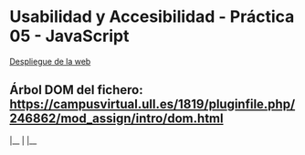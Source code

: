 # Usabilidad y Accesibilidad - Práctica 05 - JavaScript  
[Despliegue de la web](https://amps1819.github.io/UyA-Practica05/)

## Árbol DOM del fichero: https://campusvirtual.ull.es/1819/pluginfile.php/246862/mod_assign/intro/dom.html

<html>
|__ <head>
|        |__ <title>
|                  |__ DOM
|
|__ <body>
         |__ <h1>
         |      |__ Introducción al árbol DOM  
         |
         |__ <p>
         |      |__ El DOM es una interfaz de objeto de un documento HTML, [...]
         |
         |__ <p>
         |      |__ Puedes consultar la documentación en la 
         |      |
         |      |__ <a>
         |             |__ Documentación de Mozilla
         |
         |__ <p>
         |      |__ Algunos tipos de datos:
         |
         |__ <ul>
         |      |__ <li>
         |      |      |__ document
         |      |
         |      |__ <li>
         |      |      |__ element
         |      |
         |      |__ <li>
         |             |__ attribute
         |
         |__ <p>
         |      |__ Introduce tu correo si quieres más información
         |
         |__ <form>
                |__ <h2>
                |      |__ Ejemplo para el árbol DOM
                |
                |__ <p>
                |      |__ Puedes introducir tu correo, si quieres suscribirte
                |
                |__ <div>
                       |__ <div>
                       |       |__ <label>
                       |       |         |__ E-mail
                       |       |
                       |       |__ <input>
                       |
                       |__ <div>
                               |__ <button>
                                         |__ Sign up now
